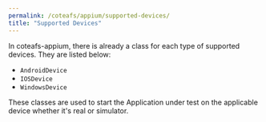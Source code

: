 ```yaml
---
permalink: /coteafs/appium/supported-devices/
title: "Supported Devices"
---
```


In coteafs-appium, there is already a class for each type of supported devices. They are listed below:

* `AndroidDevice`
* `IOSDevice`
* `WindowsDevice`

These classes are used to start the Application under test on the applicable device whether it's real or simulator.
